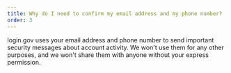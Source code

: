 ```yaml
---
title: Why do I need to confirm my email address and my phone number?
order: 3
---
```


login.gov uses your email address and phone number to send important security messages about account activity. We won't use them for any other purposes, and we won't share them with anyone without your express permission.
